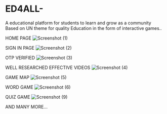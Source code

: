 # ED4ALL-
A educational platform for students to learn and grow as a community Based on UN  theme for quality Education in the form of interactive games..

HOME PAGE
![Screenshot (1)](https://github.com/harshita-2003/ED4ALL-/assets/119532943/2e88ec83-3c25-4ae6-9c67-2fe018252e0b)

SIGN IN PAGE 
![Screenshot (2)](https://github.com/harshita-2003/ED4ALL-/assets/119532943/811ce6d6-7da0-4267-a052-4df59bbb0971)

OTP VERIFIED
![Screenshot (3)](https://github.com/harshita-2003/ED4ALL-/assets/119532943/3393866a-65d3-4b8c-87b2-04eff45f950b)

WELL RESEARCHED EFFECTIVE VIDEOS
![Screenshot (4)](https://github.com/harshita-2003/ED4ALL-/assets/119532943/2ef0aa7b-78bb-439d-9e29-9ef7dcf10f7a)

GAME MAP
![Screenshot (5)](https://github.com/harshita-2003/ED4ALL-/assets/119532943/50fc9d15-6f5e-425c-94ea-fe4902ce27d9)

WORD GAME 
![Screenshot (6)](https://github.com/harshita-2003/ED4ALL-/assets/119532943/b3f656e9-2c99-4157-bac8-debb8c69a6c8)

QUIZ GAME
![Screenshot (9)](https://github.com/harshita-2003/ED4ALL-/assets/119532943/5600aa98-e63c-41ee-8f10-1ab2b6582440)

AND MANY MORE...
